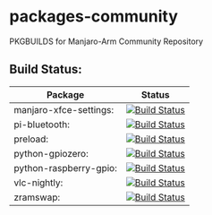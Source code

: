 # packages-community
PKGBUILDS for Manjaro-Arm Community Repository

## Build Status:
| Package    | Status    |
|------------|-----------|
| manjaro-xfce-settings: |[![Build Status](http://mirror.strits.dk:8091/view/Community/job/manjaro-arm-xfce-settings/badge/icon)](http://mirror.strits.dk:8091/view/Community/job/manjaro-arm-xfce-settings/)|
| pi-bluetooth: |[![Build Status](http://mirror.strits.dk:8091/view/Community/job/pi-bluetooth/badge/icon)](http://mirror.strits.dk:8091/view/Community/job/pi-bluetooth/)|
| preload: |[![Build Status](http://mirror.strits.dk:8091/view/Community/job/preload/badge/icon)](http://mirror.strits.dk:8091/view/Community/job/preload/)|
| python-gpiozero: |[![Build Status](http://mirror.strits.dk:8091/view/Community/job/python-gpiozero/badge/icon)](http://mirror.strits.dk:8091/view/Community/job/python-gpiozero/)|
| python-raspberry-gpio: |[![Build Status](http://mirror.strits.dk:8091/view/Community/job/python-raspberry-gpio/badge/icon)](http://mirror.strits.dk:8091/view/Community/job/python-raspberry-gpio/)|
| vlc-nightly: |[![Build Status](http://mirror.strits.dk:8091/view/Community/job/vlc-nightly/badge/icon)](http://mirror.strits.dk:8091/view/Community/job/vlc-nightly/)|
|zramswap: |[![Build Status](http://mirror.strits.dk:8091/view/Community/job/zramswap/badge/icon)](http://mirror.strits.dk:8091/view/Community/job/zramswap/)|
